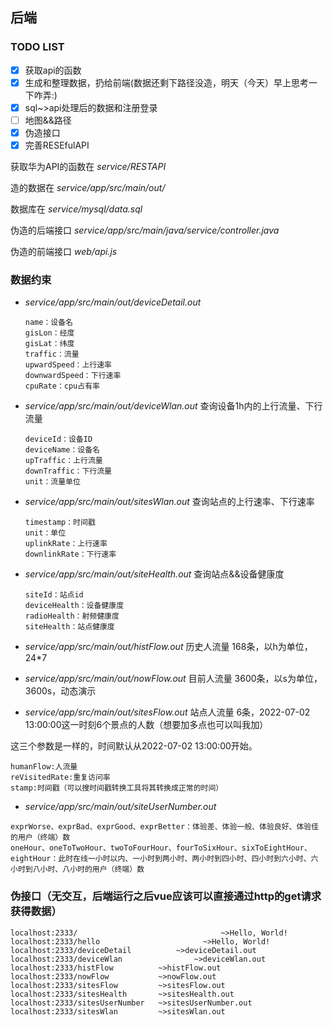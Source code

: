 ## 后端

### TODO LIST

- [x] 获取api的函数
- [x] 生成和整理数据，扔给前端(数据还剩下路径没造，明天（今天）早上思考一下咋弄:)
- [x] sql~>api处理后的数据和注册登录
- [ ] 地图&&路径
- [x] 伪造接口
- [x] 完善RESEfulAPI

获取华为API的函数在 *service/RESTAPI*

造的数据在 *service/app/src/main/out/*

数据库在 *service/mysql/data.sql*

伪造的后端接口 *service/app/src/main/java/service/controller.java*

伪造的前端接口 *web/api.js*



### 数据约束

- *service/app/src/main/out/deviceDetail.out*

  ```
  name：设备名
  gisLon：经度
  gisLat：纬度
  traffic：流量
  upwardSpeed：上行速率
  downwardSpeed：下行速率
  cpuRate：cpu占有率
  ```

- *service/app/src/main/out/deviceWlan.out* 查询设备1h内的上行流量、下行流量

  ```
  deviceId：设备ID
  deviceName：设备名
  upTraffic：上行流量
  downTraffic：下行流量
  unit：流量单位
  ```

- *service/app/src/main/out/sitesWlan.out*  查询站点的上行速率、下行速率

  ```
  timestamp：时间戳
  unit：单位
  uplinkRate：上行速率
  downlinkRate：下行速率
  ```

- *service/app/src/main/out/siteHealth.out* 查询站点&&设备健康度

  ```
  siteId：站点id
  deviceHealth：设备健康度
  radioHealth：射频健康度
  siteHealth：站点健康度
  ```

- *service/app/src/main/out/histFlow.out* 历史人流量 168条，以h为单位，24*7
- *service/app/src/main/out/nowFlow.out* 目前人流量 3600条，以s为单位，3600s，动态演示
- *service/app/src/main/out/sitesFlow.out* 站点人流量 6条，2022-07-02 13:00:00这一时刻6个景点的人数（想要加多点也可以叫我加）

这三个参数是一样的，时间默认从2022-07-02 13:00:00开始。

```
humanFlow:人流量
reVisitedRate:重复访问率
stamp:时间戳（可以搜时间戳转换工具将其转换成正常的时间）
```

- *service/app/src/main/out/siteUserNumber.out*

```
exprWorse、exprBad、exprGood、exprBetter：体验差、体验一般、体验良好、体验佳的用户（终端）数
oneHour、oneToTwoHour、twoToFourHour、fourToSixHour、sixToEightHour、eightHour：此时在线一小时以内、一小时到两小时、两小时到四小时、四小时到六小时、六小时到八小时、八小时的用户（终端）数
```



### 伪接口（无交互，后端运行之后vue应该可以直接通过http的get请求获得数据）

```
localhost:2333/ 							   ~>Hello, World!
localhost:2333/hello 					   ~>Hello, World!
localhost:2333/deviceDetail			 ~>deviceDetail.out
localhost:2333/deviceWlan				 ~>deviceWlan.out
localhost:2333/histFlow          ~>histFlow.out
localhost:2333/nowFlow           ~>nowFlow.out
localhost:2333/sitesFlow         ~>sitesFlow.out
localhost:2333/sitesHealth       ~>sitesHealth.out
localhost:2333/sitesUserNumber   ~>sitesUserNumber.out
localhost:2333/sitesWlan         ~>sitesWlan.out
```

